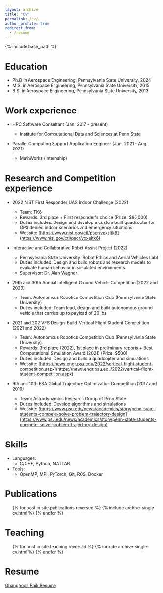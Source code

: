 ```yaml
---
layout: archive
title: "CV"
permalink: /cv/
author_profile: true
redirect_from:
  - /resume
---
```


{% include base_path %}

Education
======
* Ph.D in Aerospace Engineering, Pennsylvania State University, 2024
* M.S. in Aerospace Engineering, Pennsylvania State University, 2015
* B.S. in Aerospace Engineering, Pennsylvania State University, 2013

Work experience
=====
* HPC Software Consultant (Jan. 2017 - present)
    * Institute for Computational Data and Sciences at Penn State

* Parallel Computing Support Application Engineer (Jun. 2021 - Aug. 2021)
    * MathWorks (internship)

Research and Competition experience
======
* 2022 NIST First Responder UAS Indoor Challenge (2022)
    * Team: TK6
    * Rewards: 3rd place + First responder's choice (Prize: $80,000)
    * Duties includes: Design and develop a custom built quadcopter for GPS denied indoor scenarios and emergency situations
    * Website: [https://www.nist.gov/ctl/pscr/voxeltk6](https://www.nist.gov/ctl/pscr/voxeltk6)

* Interactive and Collaborative Robot Assist Project (2022)
    * Pennsylvania State University (Robot Ethics and Aerial Vehicles Lab)
    * Duties included: Design and build robots and research models to evaluate human behavior in simulated environments
    * Supervisor: Dr. Alan Wagner

* 29th and 30th Annual Intelligent Ground Vehicle Competition (2022 and 2023)
    * Team: Autonomous Robotics Competition Club (Pennsylvania State University)
    * Duties included: Team lead, design and build autonomous ground vehicle that carries up to payload of 20 lbs

* 2021 and 202 VFS Design-Build-Vertical Flight Student Competition (2021 and 2022)
    * Team: Autonomous Robotics Competition Club (Pennsylvania State University)
    * Rewards: 3rd place (2022), 1st place in preliminary reports + Best Computational Simulation Award (2021) (Prize: $500)
    * Duties included: Design and build a quadcopter and simulations
    * Website: [https://news.engr.psu.edu/2022/vertical-flight-student-competition.aspx](https://news.engr.psu.edu/2022/vertical-flight-student-competition.aspx)

* 9th and 10th ESA Global Trajectory Optimization Competition (2017 and 2019)
    * Team: Astrodynamics Research Group of Penn State
    * Duties included: Develop algorithms and simulations
    * Website: [https://www.psu.edu/news/academics/story/penn-state-students-compete-solve-problem-trajectory-design](https://www.psu.edu/news/academics/story/penn-state-students-compete-solve-problem-trajectory-design)
  
Skills
======
* Languages:
    * C/C++, Python, MATLAB
* Tools:
    * OpenMP, MPI, PyTorch, Git, ROS, Docker

Publications
======
  <ul>{% for post in site.publications reversed %}
    {% include archive-single-cv.html %}
  {% endfor %}</ul>
  
Teaching
======
  <ul>{% for post in site.teaching reversed %}
    {% include archive-single-cv.html %}
  {% endfor %}</ul>
 
Resume
=====
[Ghanghoon Paik Resume](../files/Ghanghoon_Paik_resume.pdf)
